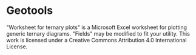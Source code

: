 # Geotools
"Worksheet for ternary plots" is a Microsoft Excel worksheet for plotting generic ternary diagrams. "Fields" may be modified to fit your utility. This work is licensed under a Creative Commons Attribution 4.0 International License. 
